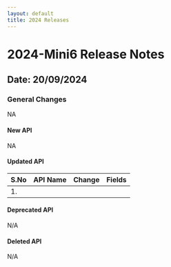 ```yaml
---
layout: default
title: 2024 Releases
---
```

# 2024-Mini6 Release Notes

## Date: 20/09/2024

### General Changes

NA

#### New API

NA

#### Updated API

| S.No | API Name                           | Change                        | Fields                                                                                                                                                                                                                                                                                                                                                                   |
|------|------------------------------------|-------------------------------|--------------------------------------------------------------------------------------------------------------------------------------------------------------------------------------------------------------------------------------------------------------------------------------------------------------------------------------------------------------------------|
| 1.   |                                    |                               | |

#### Deprecated API

N/A

#### Deleted API

N/A
